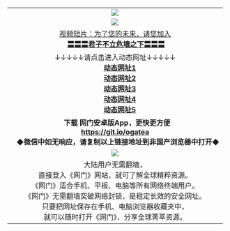 <table>
  <tr>
    <td align=center><img src="https://github.com/gyhhx/image-upload/blob/master/gypic2-1.jpg" /></td>
  </tr>
    <tr>
  <td align=center><img src="https://github.com/gyhhx/image-upload/blob/master/%E5%BE%AE%E4%BF%A1%E8%AF%B4%E6%98%8E4.jpg" /></td>  
  </tr>
   <tr>
  <td align=center>
  <a href="https://s3-ap-southeast-2.amazonaws.com/ogatey/oGate.htm?c816846_2_1&from=gy">视频短片：为了您的未来，请您加入</a><br/>
  <a href="https://s3-ap-southeast-2.amazonaws.com/ogatey/oGate.htm?ogST.aspx&from=gy"><b>〓〓〓君子不立危墙之下〓〓〓<br/></a>
      </td>
  </tr>
    <tr>
    <td align=center>↓↓↓↓↓请点击进入动态网址↓↓↓↓↓<br/>
      <b><a href="https://s3.eu-west-2.amazonaws.com/ogatel/oGate.htm?from=gy">动态网址1</a><br/>
      <b><a href="https://s3.eu-central-1.amazonaws.com/ogatef/oGate.htm?from=gy">动态网址2</a><br/>
      <b><a href="https://s3-ap-southeast-2.amazonaws.com/ogatey/oGate.htm?from=gy">动态网址3</a><br/>
      <b><a href="https://s3.ap-northeast-2.amazonaws.com/ogates/oGate.htm?from=gy">动态网址4</a><br/>
      <b><a href="https://s3.ap-south-1.amazonaws.com/ogatem/oGate.htm?from=gy">动态网址5</a><br/>
    </td>
  </tr>
  <tr>
    <td align=center><b>
      下载 网门安卓版App，更快更方便  <br/> 
      <a href="https://raw.githubusercontent.com/ogate/up/master/ogate.apk">https://git.io/ogatea</a><br/>
    <b/>◆微信中如无响应，请复制以上链接地址到非国产浏览器中打开◆<br/>
    </td>
  </tr>
  <tr>
    <td align=center><img src="https://cloud.githubusercontent.com/assets/11880933/15631437/70d0a74e-259d-11e6-946f-6237b4b657bd.jpg"/></td>
  </tr>
  <tr>
    <td align=center>
大陆用户无需翻墙，<br/>
直接登入《网门》网站，就可了解全球精粹资源。<br/>
《网门》适合手机、平板、电脑等所有网络终端用户。<br/>
《网门》无需翻墙突破网络封锁，是稳定长效的安全网址。<br/>
只要把网址保存在手机、电脑浏览器收藏夹中，<br/>
就可以随时打开《网门》，分享全球菁萃资源。<br/>
</td>
  </tr>
</table>    
